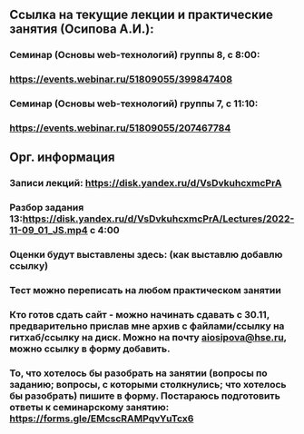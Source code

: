 ## Ссылка на текущие лекции и практические занятия (Осипова А.И.):
### Семинар (Основы web-технологий) группы 8, с 8:00:
### https://events.webinar.ru/51809055/399847408

### Семинар (Основы web-технологий) группы 7, с 11:10:
### https://events.webinar.ru/51809055/207467784

## Орг. информация
### Записи лекций: https://disk.yandex.ru/d/VsDvkuhcxmcPrA
### Разбор задания 13:https://disk.yandex.ru/d/VsDvkuhcxmcPrA/Lectures/2022-11-09_01_JS.mp4 с 4:00

### Оценки будут выставлены здесь: (как выставлю добавлю ссылку)
### Тест можно переписать на любом практическом занятии
### Кто готов сдать сайт - можно начинать сдавать с 30.11, предварительно прислав мне архив с файлами/ссылку на гитхаб/ссылку на диск. Можно на почту aiosipova@hse.ru, можно ссылку в форму добавить.

### То, что хотелось бы разобрать на занятии (вопросы по заданию; вопросы, с которыми столкнулись; что хотелось бы разобрать) пишите в форму. Постараюсь подготовить ответы к семинарскому занятию: https://forms.gle/EMcscRAMPqvYuTcx6 
